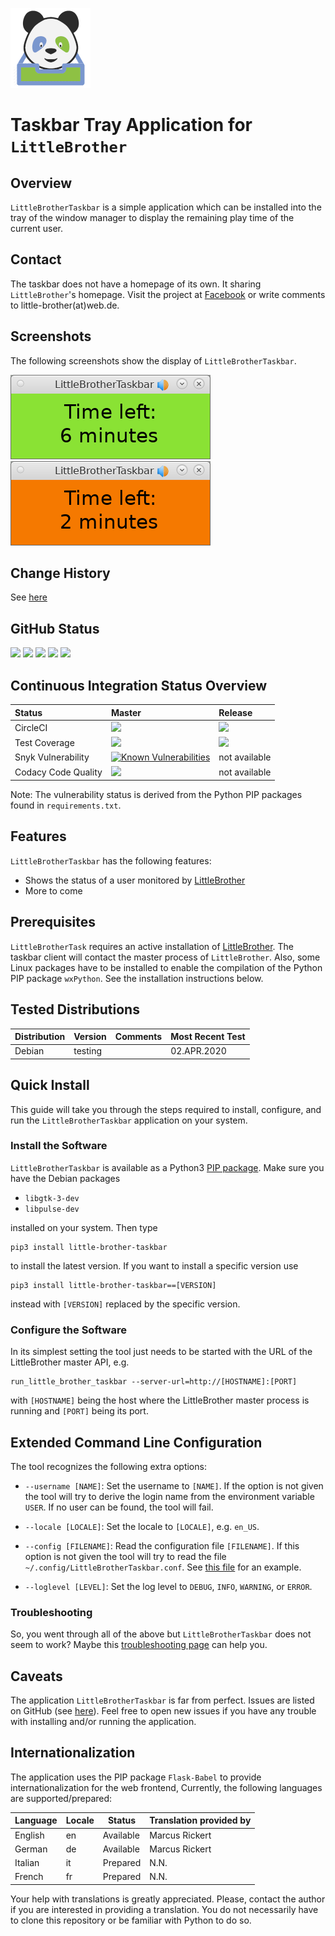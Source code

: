 ![LittleBrotherTaskbar-Logo](https://raw.githubusercontent.com/marcus67/little_brother_taskbar/master/little_brother_taskbar/static/icons/little-brother-taskbar-logo_128x128.png)

# Taskbar Tray Application for `LittleBrother`

## Overview

`LittleBrotherTaskbar` is a simple application which can be installed into the tray of the window manager
to display the remaining play time of the current user.

## Contact

The taskbar does not have a homepage of its own. It sharing `LittleBrother`'s homepage. Visit the project 
at [Facebook](https://www.facebook.com/littlebrotherdebian) or write comments to little-brother(at)web.de.

## Screenshots

The following screenshots show the display of `LittleBrotherTaskbar`.  

![Screenshot Status](https://raw.githubusercontent.com/marcus67/little_brother_taskbar/master/doc/screenshot_status_ok.png) 
![Screenshot Status](https://raw.githubusercontent.com/marcus67/little_brother_taskbar/master/doc/screenshot_status_warning.png) 

## Change History 

See [here](https://github.com/marcus67/little_brother_taskbar/blob/master/CHANGES.md)

## GitHub Status

<A HREF="https://github.com/marcus67/little_brother_taskbar">
<IMG SRC="https://img.shields.io/github/forks/marcus67/little_brother_taskbar.svg?label=forks"></A> 
<A HREF="https://github.com/marcus67/little_brother_taskbar/stargazers">
<IMG SRC="https://img.shields.io/github/stars/marcus67/little_brother_taskbar.svg?label=stars"></A> 
<A HREF="https://github.com/marcus67/little_brother_taskbar/watchers">
<IMG SRC="https://img.shields.io/github/watchers/marcus67/little_brother_taskbar.svg?label=watchers"></A> 
<A HREF="https://github.com/marcus67/little_brother_taskbar/issues">
<IMG SRC="https://img.shields.io/github/issues/marcus67/little_brother_taskbar.svg"></A> 
<A HREF="https://github.com/marcus67/little_brother_taskbar/pulls">
<IMG SRC="https://img.shields.io/github/issues-pr/marcus67/little_brother_taskbar.svg"></A>

## Continuous Integration Status Overview

| Status              | Master                                                                                                                                                                                                                                                                                                                                                                               | Release                                                                                                                                                                                                 |
|:------------------- |:------------------------------------------------------------------------------------------------------------------------------------------------------------------------------------------------------------------------------------------------------------------------------------------------------------------------------------------------------------------------------------ |:------------------------------------------------------------------------------------------------------------------------------------------------------------------------------------------------------- |
| CircleCI            | <A HREF="https://circleci.com/gh/marcus67/little_brother_taskbar/tree/master"><IMG SRC="https://img.shields.io/circleci/project/github/marcus67/little_brother_taskbar/master.svg?label=master"></A>                                                                                                                                                                                 | <A HREF="https://circleci.com/gh/marcus67/little_brother_taskbar/tree/release"><IMG SRC="https://img.shields.io/circleci/project/github/marcus67/little_brother_taskbar/release.svg?label=release"></A> |
| Test Coverage       | <A HREF="https://codecov.io/gh/marcus67/little_brother_taskbar/branch/master"><IMG SRC="https://img.shields.io/codecov/c/github/marcus67/little_brother_taskbar.svg?label=master"></A>                                                                                                                                                                                               | <A HREF="https://codecov.io/gh/marcus67/little_brother_taskbar/branch/release"><IMG SRC="https://img.shields.io/codecov/c/github/marcus67/little_brother_taskbar/release.svg?label=release"></A>        |
| Snyk Vulnerability  | <a href="https://snyk.io/test/github/marcus67/little_brother_taskbar?targetFile=requirements.txt"><img src="https://snyk.io/test/github/marcus67/little_brother_taskbar/badge.svg?targetFile=requirements.txt" alt="Known Vulnerabilities" data-canonical-src="https://snyk.io/test/github/marcus67/little_brother_taskbar?targetFile=requirements.txt" style="max-width:100%;"></a> | not available                                                                                                                                                                                           |
| Codacy Code Quality | <a href="https://www.codacy.com/app/marcus67/little_brother_taskbar?utm_source=github.com&amp;utm_medium=referral&amp;utm_content=marcus67/little_brother_taskbar&amp;utm_campaign=Badge_Grade"><img src="https://api.codacy.com/project/badge/Grade/f1fc3b113b95438189da9032ecf03b34"/></a>                                                                                         | not available                                                                                                                                                                                           |

Note: The vulnerability status is derived from the Python PIP packages found in `requirements.txt`.

## Features

`LittleBrotherTaskbar` has the following features:

*   Shows the status of a user monitored by [LittleBrother](https://github.com/marcus67/little_brother)
*   More to come

## Prerequisites

`LittleBrotherTask` requires an active installation of [LittleBrother](https://github.com/marcus67/little_brother).
The taskbar client will contact the master process of `LittleBrother`. Also, some Linux packages have to be
installed to enable the compilation of the Python PIP package `wxPython`. See the installation instructions below. 

## Tested Distributions

| Distribution | Version       | Comments                                                               | Most Recent Test |
| ------------ | ------------- | ---------------------------------------------------------------------- | ---------------- |
| Debian       | testing       |                                                                        | 02.APR.2020      |

## Quick Install

This guide will take you through the steps required to install, configure, and run the `LittleBrotherTaskbar` 
application on your system. 

### Install the Software

`LittleBrotherTaskbar` is available as a Python3 [PIP package](https://pypi.org/project/little-brother-taskbar/). Make sure
you have the Debian packages

*   `libgtk-3-dev` 
*   `libpulse-dev`

installed on your system. Then type

    pip3 install little-brother-taskbar

to install the latest version. If you want to install a specific version use

    pip3 install little-brother-taskbar==[VERSION]

instead with `[VERSION]` replaced by the specific version. 

### Configure the Software

In its simplest setting the tool just needs to be started with the URL of the LittleBrother master API, e.g.

    run_little_brother_taskbar --server-url=http://[HOSTNAME]:[PORT]
    
with `[HOSTNAME]` being the host where the LittleBrother master process is running and `[PORT]` being its port.

## Extended Command Line Configuration

The tool recognizes the following extra options:

*   `--username [NAME]`: Set the username to `[NAME]`. If the option is not given the tool will try to derive the
     login name from the environment variable `USER`. If no user can be found, the tool will fail.

*   `--locale [LOCALE]`: Set the locale to `[LOCALE]`, e.g. `en_US`. 

*   `--config [FILENAME]`: Read the configuration file `[FILENAME]`. If this option is not given the tool
     will try to read the file `~/.config/LittleBrotherTaskbar.conf`. 
     See [this file](https://github.com/marcus67/little_brother_taskbar/blob/master/etc/LittleBrotherTaskbar.conf) 
     for an example.

*   `--loglevel [LEVEL]`: Set the log level to `DEBUG`, `INFO`, `WARNING`, or `ERROR`.  


### Troubleshooting

So, you went through all of the above but `LittleBrotherTaskbar` does not seem to work? Maybe this 
[troubleshooting page](https://github.com/marcus67/little_brother_taskbar/blob/master/TROUBLESHOOTING.md) can help you.

## Caveats

The application `LittleBrotherTaskbar` is far from perfect. Issues are listed on GitHub 
(see [here](https://github.com/marcus67/little_brother_taskbar/issues)). Feel free to open new issues if you have 
any trouble with installing and/or running the application.

## Internationalization

The application uses the PIP package `Flask-Babel` to provide internationalization for the web frontend, Currently, 
the following languages are supported/prepared:

| Language | Locale | Status    | Translation provided by |
| -------- | ------ | --------- | ------------------------|
| English  | en     | Available |  Marcus Rickert         |
| German   | de     | Available |  Marcus Rickert         |
| Italian  | it     | Prepared  |  N.N.                   |
| French   | fr     | Prepared  |  N.N.                   |

Your help with translations is greatly appreciated. Please, contact the author if you are interested in providing
a translation. You do not necessarily have to clone this repository or be familiar with Python to do so.
